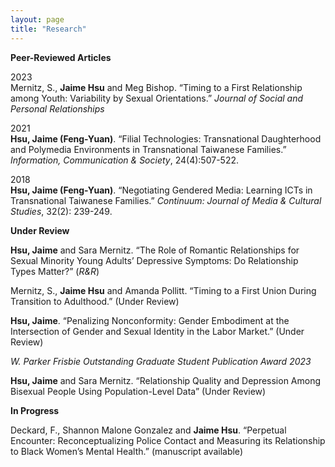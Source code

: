 ```yaml
---
layout: page
title: "Research"
---
```


**Peer-Reviewed Articles**

2023  
Mernitz, S., **Jaime Hsu** and Meg Bishop. “Timing to a First Relationship among Youth: Variability by Sexual Orientations.” *Journal of Social and Personal Relationships*

2021  
**Hsu, Jaime (Feng-Yuan)**. “Filial Technologies: Transnational Daughterhood and Polymedia Environments in Transnational Taiwanese Families.” *Information, Communication & Society*, 24(4):507-522. 

2018  
**Hsu, Jaime (Feng-Yuan)**. “Negotiating Gendered Media: Learning ICTs in Transnational Taiwanese Families.” *Continuum: Journal of Media & Cultural Studies*, 32(2): 239-249. 

**Under Review**

**Hsu, Jaime** and Sara Mernitz. “The Role of Romantic Relationships for Sexual Minority Young Adults’ Depressive Symptoms: Do Relationship Types Matter?” (*R&R*)

Mernitz, S., **Jaime Hsu** and Amanda Pollitt. “Timing to a First Union During Transition to Adulthood.” (Under Review)

**Hsu, Jaime**. “Penalizing Nonconformity: Gender Embodiment at the Intersection of Gender and Sexual Identity in the Labor Market.” (Under Review)

*W. Parker Frisbie Outstanding Graduate Student Publication Award 2023*

**Hsu, Jaime** and Sara Mernitz. “Relationship Quality and Depression Among Bisexual People Using Population-Level Data” (Under Review)


**In Progress**

Deckard, F., Shannon Malone Gonzalez and **Jaime Hsu**. “Perpetual Encounter: Reconceptualizing Police Contact and Measuring its Relationship to Black Women’s Mental Health.” (manuscript available)


